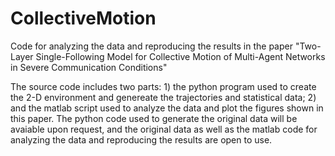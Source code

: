 # CollectiveMotion
Code for analyzing the data and reproducing the results in the paper "Two-Layer Single-Following Model for Collective Motion of Multi-Agent Networks in Severe Communication Conditions"

The source code includes two parts: 1) the python program used to create the 2-D environment and genereate the trajectories and statistical data; 2) and the matlab script used to analyze the data and plot the figures shown in this paper. The python code used to generate the original data will be avaiable upon request, and the original data as well as the matlab code for analyzing the data and reproducing the results are open to use.
